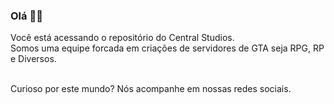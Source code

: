 ### Olá 👋🏼
Você está acessando o repositório do Central Studios.<br>
Somos uma equipe forcada em criações de servidores de GTA seja RPG, RP e Diversos.<br><br>

Curioso por este mundo? Nós acompanhe em nossas redes sociais.
